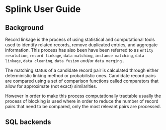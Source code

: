 # Splink User Guide


## Background

Record linkage is the process of using statistical and computational tools used to identify related records, remove duplicated entries,
and aggregate information. This process has also been have been referred to as `entity resolution`, `record linkage`, `data matching`,
`instance matching`, `data linkage`, `data cleaning`, `data fusion` and/or `data merging` .

The matching status of a candidate record pair is calculated through either deterministic linking method or probabilistic ones.
Candidate record pairs are compared using a set of comparison functions called comparators that allow for approximate (not exact) similarities.

However in order to make this process computationally tractable usually the process of blocking is used where in order to reduce the number of record pairs that need to be compared, only the most relevant pairs are processed.



## SQL backends



